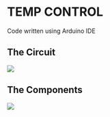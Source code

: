 # TEMP CONTROL
<p>Code written using Arduino IDE</p>
<h2>The Circuit</h2>
<img src="https://user-images.githubusercontent.com/61319952/182947464-2c9959aa-7ff2-4be3-abcc-f20d58aa25a4.jpg">
<h2>The Components</h2>
<img src="https://user-images.githubusercontent.com/61319952/182947961-4edcf092-5775-45ad-8baa-b918af981a1a.jpg">

